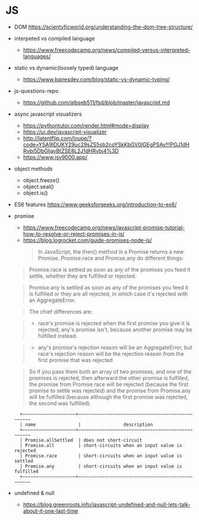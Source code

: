 # JS

- DOM
  https://scientyficworld.org/understanding-the-dom-tree-structure/
- interpeted vs compiled language
  - https://www.freecodecamp.org/news/compiled-versus-interpreted-languages/
- static vs dynamic(loosely typed) language
  - https://www.bairesdev.com/blog/static-vs-dynamic-typing/
- js-questions-repo
  - https://github.com/albseb511/fsd/blob/master/javascript.md
- async javascript visualizers
  - https://pythontutor.com/render.html#mode=display
  - https://ui.dev/javascript-visualizer
  - http://latentflip.com/loupe/?code=YSA9IDUKY29uc29sZS5sb2coYSkKbGV0IGEgPSAy!!!PGJ1dHRvbj5DbGljayBtZSE8L2J1dHRvbj4%3D
  - https://www.jsv9000.app/
- object methods
  - object.freeze()
  - object.seal()
  - object.is()
- ES6 features
  https://www.geeksforgeeks.org/introduction-to-es6/
- promise

  - https://www.freecodecamp.org/news/javascript-promise-tutorial-how-to-resolve-or-reject-promises-in-js/
  - https://blog.logrocket.com/guide-promises-node-js/
    > In JavaScript, the then() method in a Promise returns a new Promise.
    > Promise.race and Promise.any do different things:

  > Promise.race is settled as soon as any of the promises you feed it settle, whether they are fulfilled or rejected.

  > Promise.any is settled as soon as any of the promises you feed it is fulfilled or they are all rejected, in which case it's rejected with an AggregateError.

  > The chief differences are:

  > - race's promise is rejected when the first promise you give it is rejected; any's promise isn't, because another promise may be fulfilled instead.

  > - any's promise's rejection reason will be an AggregateError, but race's rejection reason will be the rejection reason from the first promise that was rejected

  > So if you pass them both an array of two promises, and one of the promises is rejected, then afterward the other promise is fulfilled, the promise from Promise.race will be rejected (because the first promise to settle was rejected) and the promise from Promise.any will be fulfilled (because although the first promise was rejected, the second was fulfilled).

  ```
    +−−−−−−−−−−−−−−−−−−−−+−−−−−−−−−−−−−−−−−−−−−−−−−−−−−−−−−−−−−−−−−−−−−−−−−
    | name                |                description
    +−−−−−−−−−−−−−−−−−−−−+−−−−−−−−−−−−−−−−−−−−−−−−−−−−−−−−−−−−−−−−−−−−−−−−−
    | Promise.allSettled  | does not short-circuit
    | Promise.all         | short-circuits when an input value is rejected
    | Promise.race        | short-circuits when an input value is settled
    | Promise.any         | short-circuits when an input value is fulfilled
    +−−−−−−−−−−−−−−−−−−−−+−−−−−−−−−−−−−−−−−−−−−−−−−−−−−−−−−−−−−−−−−−−−−−−−−
  ```

- undefined & null
  - https://blog.greenroots.info/javascript-undefined-and-null-lets-talk-about-it-one-last-time
